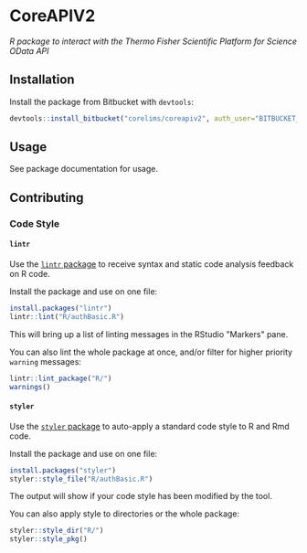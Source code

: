 # CoreAPIV2 
*R package to interact with the Thermo Fisher Scientific Platform for Science OData API* 

## Installation
Install the package from Bitbucket with `devtools`:
```r
devtools::install_bitbucket("corelims/coreapiv2", auth_user="BITBUCKET_USER", password="BITBUCKET_PASSWORD")
```

## Usage
See package documentation for usage. 

## Contributing

### Code Style

#### `lintr`
Use the [`lintr` package](https://github.com/jimhester/lintr) to receive syntax and static code analysis feedback on R code.

Install the package and use on one file:
```r
install.packages("lintr")
lintr::lint("R/authBasic.R")
```
This will bring up a list of linting messages in the RStudio "Markers" pane.

You can also lint the whole package at once, and/or filter for higher priority `warning` messages:
```r
lintr::lint_package("R/")
warnings()
```

#### `styler`
Use the [`styler` package](https://github.com/r-lib/styler) to auto-apply a standard code style to R and Rmd code.

Install the package and use on one file:
```r
install.packages("styler")
styler::style_file("R/authBasic.R")
```
The output will show if your code style has been modified by the tool.

You can also apply style to directories or the whole package:
```r
styler::style_dir("R/")
styler::style_pkg()
```
